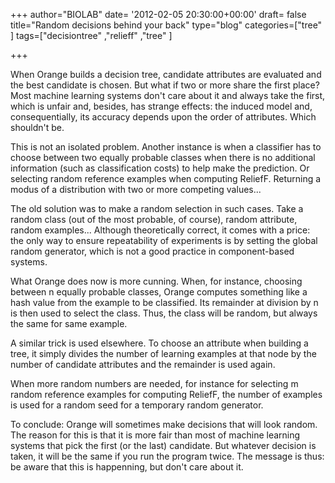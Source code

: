 +++
author="BIOLAB"
date= '2012-02-05 20:30:00+00:00'
draft= false
title="Random decisions behind your back"
type="blog"
categories=["tree" ]
tags=["decisiontree" ,"relieff" ,"tree" ]

+++

When Orange builds a decision tree, candidate attributes are evaluated and the best candidate is chosen. But what if two or more share the first place? Most machine learning systems don't care about it and always take the first, which is unfair and, besides, has strange effects: the induced model and, consequentially, its accuracy depends upon the order of attributes. Which shouldn't be.

This is not an isolated problem. Another instance is when a classifier has to choose between two equally probable classes when there is no additional information (such as classification costs) to help make the prediction. Or selecting random reference examples when computing ReliefF. Returning a modus of a distribution with two or more competing values...

The old solution was to make a random selection in such cases. Take a random class (out of the most probable, of course), random attribute, random examples... Although theoretically correct, it comes with a price: the only way to ensure repeatability of experiments is by setting the global random generator, which is not a good practice in component-based systems.

What Orange does now is more cunning. When, for instance, choosing between n equally probable classes, Orange computes something like a hash value from the example to be classified. Its remainder at division by n is then used to select the class. Thus, the class will be random, but always the same for same example.

A similar trick is used elsewhere. To choose an attribute when building a tree, it simply divides the number of learning examples at that node by the number of candidate attributes and the remainder is used again.

When more random numbers are needed, for instance for selecting m random reference examples for computing ReliefF, the number of examples is used for a random seed for a temporary random generator.

To conclude: Orange will sometimes make decisions that will look random. The reason for this is that it is more fair than most of machine learning systems that pick the first (or the last) candidate. But whatever decision is taken, it will be the same if you run the program twice. The message is thus: be aware that this is happenning, but don't care about it.
